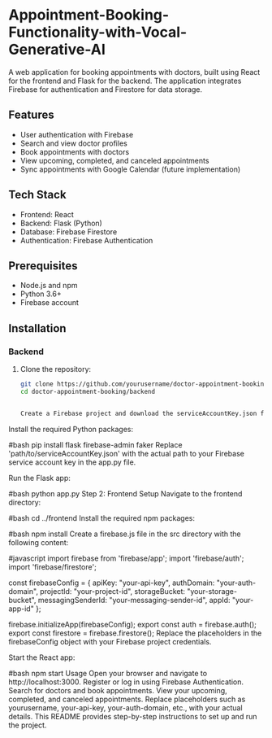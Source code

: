 # Appointment-Booking-Functionality-with-Vocal-Generative-AI

A web application for booking appointments with doctors, built using React for the frontend and Flask for the backend. The application integrates Firebase for authentication and Firestore for data storage.

## Features

- User authentication with Firebase
- Search and view doctor profiles
- Book appointments with doctors
- View upcoming, completed, and canceled appointments
- Sync appointments with Google Calendar (future implementation)

## Tech Stack

- Frontend: React
- Backend: Flask (Python)
- Database: Firebase Firestore
- Authentication: Firebase Authentication

## Prerequisites

- Node.js and npm
- Python 3.6+
- Firebase account

## Installation

### Backend

1. Clone the repository:
   ```bash
   git clone https://github.com/yourusername/doctor-appointment-booking.git
   cd doctor-appointment-booking/backend


   Create a Firebase project and download the serviceAccountKey.json file from the Firebase console.

Install the required Python packages:

#bash
pip install flask firebase-admin faker
Replace 'path/to/serviceAccountKey.json' with the actual path to your Firebase service account key in the app.py file.

Run the Flask app:

#bash
python app.py
Step 2: Frontend Setup
Navigate to the frontend directory:

#bash
cd ../frontend
Install the required npm packages:

#bash
npm install
Create a firebase.js file in the src directory with the following content:

#javascript
import firebase from 'firebase/app';
import 'firebase/auth';
import 'firebase/firestore';

const firebaseConfig = {
  apiKey: "your-api-key",
  authDomain: "your-auth-domain",
  projectId: "your-project-id",
  storageBucket: "your-storage-bucket",
  messagingSenderId: "your-messaging-sender-id",
  appId: "your-app-id"
};

firebase.initializeApp(firebaseConfig);
export const auth = firebase.auth();
export const firestore = firebase.firestore();
Replace the placeholders in the firebaseConfig object with your Firebase project credentials.

Start the React app:

#bash
npm start
Usage
Open your browser and navigate to http://localhost:3000.
Register or log in using Firebase Authentication.
Search for doctors and book appointments.
View your upcoming, completed, and canceled appointments.
Replace placeholders such as yourusername, your-api-key, your-auth-domain, etc., with your actual details. This README provides step-by-step instructions to set up and run the project.
